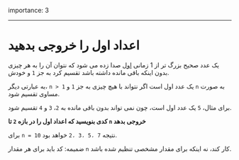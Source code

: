 importance: 3

---

# اعداد اول را خروجی بدهید

یک عدد صحیح بزرگ تر از 1 زمانی [اول](https://fa.wikipedia.org/wiki/عدد_اول) صدا زده می شود که نتوان آن را به هر چیزی بدون اینکه باقی مانده داشته باشد تقسیم کرد به جز `1` و خودش.

به عبارتی دیگر، `n > 1` یک عدد اول است اگر نتواند با هیچ چیزی به جز `1` و `n` به صورت مساوی تقسیم شود.

برای مثال، `5` یک عدد اول است، چون نمی تواند بدون باقی مانده به `2`، `3` و `4` تقسیم شود.

**کدی بنویسید که اعداد اول را در بازه `2` تا `n` خروجی بدهد**

برای `n = 10` نتیجه `7 ،5 ،3 ،2` خواهد بود.

ضمیمه: کد باید برای هر مقدار `n` کار کند، نه اینکه برای مقدار مشخصی تنظیم شده باشد.
